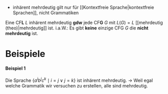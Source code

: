 
- inhärent mehrdeutig gilt nur für [[Kontextfreie Sprache|kontextfreie Sprachen]], nicht Grammatiken

Eine CF**L** $L$ inhärent mehrdeutig **gdw** jede CF**G** $G$ mit $L(G)=L$ [[mehrdeutig (theo)|mehrdeutig]] ist.
i.a.W.: Es gibt **keine** einzige CFG $G$ die **nicht mehrdeutig** ist.



# Beispiele
#### Beispiel 1
Die Sprache $\left\{a^i b^j c^k \mid i=j \vee j=k\right\}$ ist inhärent mehrdeutig. 
-> Weil egal welche Grammatik wir versuchen zu erstellen, alle sind mehrdeutig.


